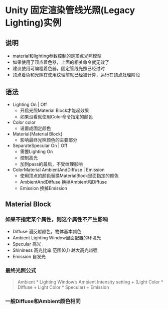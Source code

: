 # Unity 固定渲染管线光照(Legacy Lighting)实例

## 说明
- material和lighting参数控制的是顶点光照模型
- 如果使用了顶点着色器，上面的相关命令就无效了
- 建议使用可编程着色器，固定管线光照已经过时
- 顶点着色和光照在使用纹理前就已经被计算，运行在顶点处理阶段

## 语法
- Lighting On | Off
  - 开启光照Material Block才能起效果
  - 如果没看就使用Color命令指定的颜色
- Color color
  - 设置成固定颜色
- Material{Material Block}
  - 影响最终光照颜色的主要部分
- SeparateSpecular On | Off
  - 需要Lighting On
  - 控制高光
  - 加到pass的最后，不受纹理影响
- ColorMaterial AmbientAndDiffuse | Emission
  - 使用顶点的颜色替换MaterialBlock里面指定的颜色
  - AmbientAndDiffuse 换掉Ambient和Diffuse
  - Emission 换掉Emission

## Material Block
### 如果不指定某个属性，则这个属性不产生影响
- Diffuse 漫反射颜色。物体基本颜色
- Ambient Lighting Window里面配置的环境光
- Specular 高光
- Shininess 高光比率 范围(0,1) 越大高光越强
- Emission 自发光
### 最终光照公式
> Ambient * Lighting Window’s Ambient Intensity setting + (Light Color * Diffuse + Light Color * Specular) + Emission
### 一般Diffuse和Ambient颜色相同

